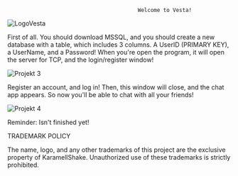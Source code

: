                                              Welcome to Vesta!

![LogoVesta](https://github.com/KaramellShake/ChatApp/assets/166949444/f979b62d-03c9-4140-8700-6535f127b836)

First of all. You should download MSSQL, and you should create a new database with a table, which includes 3 columns. A UserID (PRIMARY KEY), a UserName, and a Password! When you're open the program, it will open the server for TCP, and the login/register window!

![Projekt 3](https://github.com/KaramellShake/ChatApp/assets/166949444/3d67ca61-d14b-411e-b9c4-4acfe7bf2c83)

Register an account, and log in! Then, this window will close, and the chat app appears. So now you'll be able to chat with all your friends!

![Projekt 4](https://github.com/KaramellShake/ChatApp/assets/166949444/4a7225c5-47f8-48a8-ad44-d873e96baeec)

Reminder: Isn't finished yet!

TRADEMARK POLICY

The name, logo, and any other trademarks of this project are the exclusive property of KaramellShake. Unauthorized use of these trademarks is strictly prohibited.
